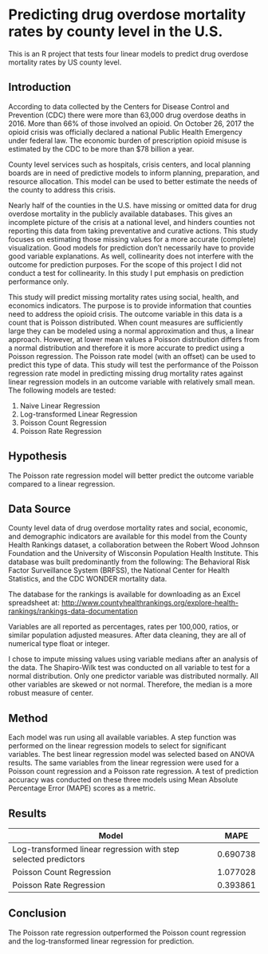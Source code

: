 # Predicting drug overdose mortality rates by county level in the U.S.

This is an R project that tests four linear models to predict drug overdose mortality rates by US county level.

## Introduction
According to data collected by the Centers for Disease Control and Prevention (CDC) there were more than 63,000 drug overdose deaths in 2016. More than 66% of those involved an opioid. On October 26, 2017 the opioid crisis was officially declared a national Public Health Emergency under federal law. The economic burden of prescription opioid misuse is estimated by the CDC to be more than $78 billion a year.

County level services such as hospitals, crisis centers, and local planning boards are in need of predictive models to inform planning, preparation, and resource allocation. This model can be used to better estimate the needs of the county to address this crisis. 

Nearly half of the counties in the U.S. have missing or omitted data for drug overdose mortality in the publicly available databases. This gives an incomplete picture of the crisis at a national level, and hinders counties not reporting this data from taking preventative and curative actions. This study focuses on estimating those missing values for a more accurate (complete) visualization. Good models for prediction don’t necessarily have to provide good variable explanations. As well, collinearity does not interfere with the outcome for prediction purposes. For the scope of this project I did not conduct a test for collinearity.  In this study I put emphasis on prediction performance only. 

This study will predict missing mortality rates using social, health, and economics indicators. The purpose is to provide information that counties need to address the opioid crisis. The outcome variable in this data is a count that is Poisson distributed. When count measures are sufficiently large they can be modeled using a normal approximation and thus, a linear approach. However, at lower mean values a Poisson distribution differs from a normal distribution and therefore it is more accurate to predict using a Poisson regression. The Poisson rate model (with an offset) can be used to predict this type of data. This study will test the performance of the Poisson regression rate model in predicting missing drug mortality rates against linear regression models in an outcome variable with relatively small mean. The following models are tested:

1.	Naive Linear Regression
2.	Log-transformed Linear Regression
3.	Poisson Count Regression
4.	Poisson Rate Regression
   
## Hypothesis 
The Poisson rate regression model will better predict the outcome variable compared to a linear regression.

## Data Source
County level data of drug overdose mortality rates and social, economic, and demographic indicators are available for this model from the County Health Rankings dataset, a collaboration between the Robert Wood Johnson Foundation and the University of Wisconsin Population Health Institute. This database was built predominantly from the following:  The Behavioral Risk Factor Surveillance System (BRFSS), the National Center for Health Statistics, and the CDC WONDER mortality data.

The database for the rankings is available for downloading as an Excel spreadsheet at: 
http://www.countyhealthrankings.org/explore-health-rankings/rankings-data-documentation

Variables are all reported as percentages, rates per 100,000, ratios, or similar population adjusted measures. After data cleaning, they are all of numerical type float or integer. 

I chose to impute missing values using variable medians after an analysis of the data. The Shapiro-Wilk test was conducted on all variable to test for a normal distribution. Only one predictor variable was distributed normally.  All other variables are skewed or not normal. Therefore, the median is a more robust measure of center. 

## Method
Each model was run using all available variables. A step function was performed on the linear regression models to select for significant variables. The best linear regression model was selected based on ANOVA results. The same variables from the linear regression were used for a Poisson count regression and a Poisson rate regression. A test of prediction accuracy was conducted on these three models using Mean Absolute Percentage Error (MAPE) scores as a metric. 

## Results

|Model|	MAPE|
|-----|-----|
|Log-transformed linear regression with step selected predictors	|0.690738|
|Poisson Count Regression	|1.077028|
|Poisson Rate Regression	|0.393861|

## Conclusion
The Poisson rate regression outperformed the Poisson count regression and the log-transformed linear regression for prediction.  
